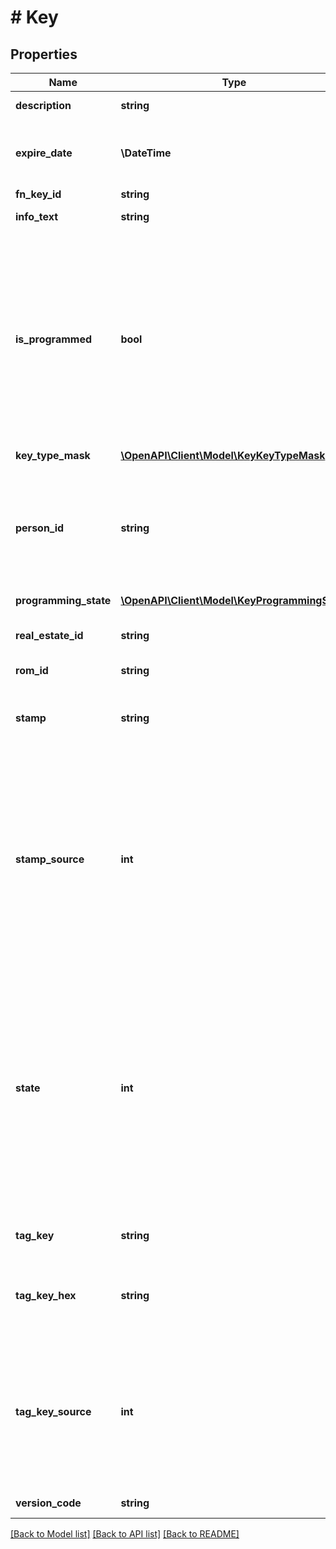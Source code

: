 # # Key

## Properties

Name | Type | Description | Notes
------------ | ------------- | ------------- | -------------
**description** | **string** | Description text | [optional]
**expire_date** | **\DateTime** | Expiration date. Null if the key doesn&#39;t expire. | [optional]
**fn_key_id** | **string** | Key Id | [optional]
**info_text** | **string** | Additional info text | [optional]
**is_programmed** | **bool** | Has key ever been programmed yet. Read only. Programming state can be other than Programmed if there has been changes made to the key after it has been programmed the first time. | [optional]
**key_type_mask** | [**\OpenAPI\Client\Model\KeyKeyTypeMask**](KeyKeyTypeMask.md) |  | [optional]
**person_id** | **string** | Person to whom the key is linked to. Null if the key isn&#39;t linked to anyone. This is **required** field for S50 phone key. | [optional]
**programming_state** | [**\OpenAPI\Client\Model\KeyProgrammingState**](KeyProgrammingState.md) |  | [optional]
**real_estate_id** | **string** | ID of the real estate where this key belongs to. | [optional]
**rom_id** | **string** | ROM ID | [optional]
**stamp** | **string** | Stamp. Number consisting of 4 digits written to the physical key. |
**stamp_source** | **int** | The source of the key labeling (Stamp). Read only.    0 &#x3D; User-entered    1 &#x3D; Read from the key. Key labeling (Stamp) can not be edited.    2 &#x3D; Retrieved from the database | [optional]
**state** | **int** | Current state    0 &#x3D; Key is in planning state.    1 &#x3D; Key is handed over to a person    2 &#x3D; Key is hidden and shouldn&#39;t be displayed by default    3 &#x3D; Key is deleted but remains in the system for logging purposes    4 &#x3D; Key is returned | [optional]
**tag_key** | **string** | RFID Tag. Empty string if not given. | [optional]
**tag_key_hex** | **string** | RFID Tag presented as HEX. Empty if TagKey is absent. Read only. | [optional]
**tag_key_source** | **int** | The source of the key&#39;s tagkey enumeration. Read only.      0 &#x3D; User-entered    1 &#x3D; Read from the key. Key&#39;s tagkey can not be edited. | [optional]
**version_code** | **string** | Version information | [optional]

[[Back to Model list]](../../README.md#models) [[Back to API list]](../../README.md#endpoints) [[Back to README]](../../README.md)
